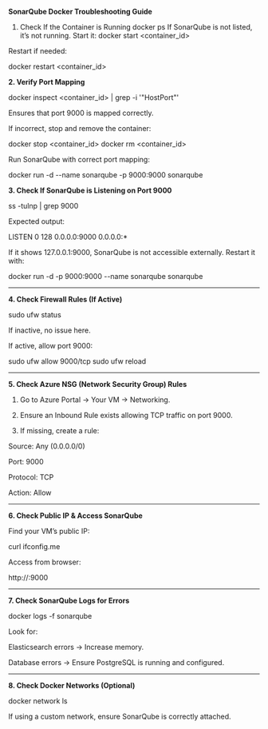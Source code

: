 **SonarQube Docker Troubleshooting Guide** 
1. Check If the Container is Running 
docker ps 
If SonarQube is not listed, it’s not running. 
Start it: 
docker start <container_id>
 
Restart if needed:
 
docker restart <container_id>

**2. Verify Port Mapping**
 
docker inspect <container_id> | grep -i '"HostPort"'
 
Ensures that port 9000 is mapped correctly.
 
If incorrect, stop and remove the container:
 
docker stop <container_id>
docker rm <container_id>
 
Run SonarQube with correct port mapping:
 
docker run -d --name sonarqube -p 9000:9000 sonarqube

**3. Check If SonarQube is Listening on Port 9000**
 
ss -tulnp | grep 9000
 
Expected output:
 
LISTEN   0   128   0.0.0.0:9000   0.0.0.0:*
 
If it shows 127.0.0.1:9000, SonarQube is not accessible externally. Restart it with:
 
docker run -d -p 9000:9000 --name sonarqube sonarqube

---
 
**4. Check Firewall Rules (If Active)**
 
sudo ufw status
 
If inactive, no issue here.
 
If active, allow port 9000:
 
sudo ufw allow 9000/tcp
sudo ufw reload

---
 
**5. Check Azure NSG (Network Security Group) Rules**
 
1. Go to Azure Portal → Your VM → Networking.
 
 
2. Ensure an Inbound Rule exists allowing TCP traffic on port 9000.
 
 
3. If missing, create a rule:
 
Source: Any (0.0.0.0/0)
 
Port: 9000
 
Protocol: TCP
 
Action: Allow

---
 
**6. Check Public IP & Access SonarQube**
 
Find your VM’s public IP:
 
curl ifconfig.me
 
Access from browser:
 
http://<public-ip>:9000
 
---
 
**7. Check SonarQube Logs for Errors**
 
docker logs -f sonarqube
 
Look for:
 
Elasticsearch errors → Increase memory.
 
Database errors → Ensure PostgreSQL is running and configured.

---
 
**8. Check Docker Networks (Optional)**
 
docker network ls
 
If using a custom network, ensure SonarQube is correctly attached.
 
